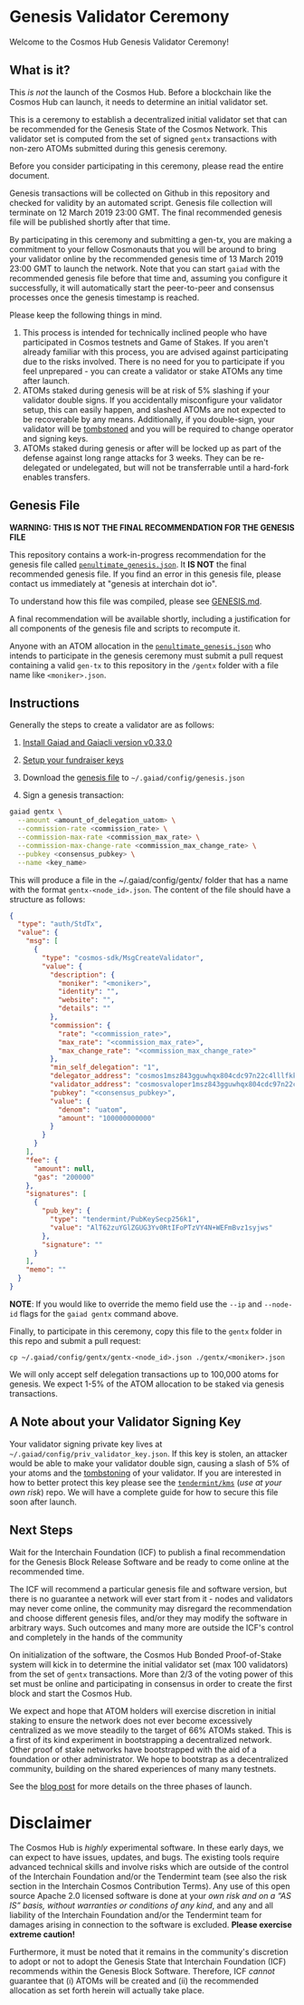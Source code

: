 # Genesis Validator Ceremony

Welcome to the Cosmos Hub Genesis Validator Ceremony!

## What is it?

This *is not* the launch of the Cosmos Hub. Before a blockchain like the
Cosmos Hub can launch, it needs to determine an initial validator set.

This is a ceremony to establish a decentralized initial validator set
that can be recommended for the Genesis State of the Cosmos Network.
This validator set is computed from the set of signed `gentx` transactions with non-zero ATOMs submitted during this genesis ceremony.

Before you consider participating in this ceremony, please read the entire
document.

Genesis transactions will be collected on Github in this repository and checked for validity by an automated script.
Genesis file collection will terminate on 12 March 2019 23:00 GMT. The final recommended genesis file will be published shortly after that time.

By participating in this ceremony and submitting a gen-tx, you are making a commitment to your fellow Cosmonauts
that you will be around to bring your validator online by the recommended genesis time of 13 March 2019 23:00 GMT to launch the network. Note that you can start `gaiad` 
with the recommended genesis file before that time and, assuming you configure it successfully, it will automatically start the peer-to-peer and consensus processes once the genesis timestamp is reached.

Please keep the following things in mind.

1. This process is intended for technically inclined people who have participated in Cosmos testnets and Game of Stakes. If you aren't already familiar with this process, you are advised against participating due to the risks involved. There is no need for you to participate if you feel unprepared - 
 you can create a validator or stake ATOMs any time after launch.
2. ATOMs staked during genesis will be at risk of 5% slashing if your validator double signs. If you accidentally misconfigure your validator setup, this can easily happen, and slashed ATOMs are not expected to be recoverable by any means. Additionally, if you double-sign, your validator will be [tombstoned](https://github.com/cosmos/cosmos-sdk/blob/master/docs/spec/slashing/07_tombstone.md) and you will be required to change operator and signing keys.
3. ATOMs staked during genesis or after will be locked up as part of the defense against long range attacks for 3 weeks. They can be re-delegated or undelegated, but will not be transferrable until a hard-fork enables transfers.
   

## Genesis File

**WARNING: THIS IS NOT THE FINAL RECOMMENDATION FOR THE GENESIS FILE**

This repository contains a work-in-progress recommendation for the genesis file called [`penultimate_genesis.json`](./penultimate_genesis.json).
It **IS NOT** the final recommended genesis file.
If you find an error in this genesis file, please contact us
immediately at "genesis at interchain dot io".

To understand how this file was compiled, please see [GENESIS.md](GENESIS.md).

A final recommendation will be available shortly, including a justification for
all components of the genesis file and scripts to recompute it.

Anyone with an ATOM allocation in the [`penultimate_genesis.json`](./penultimate_genesis.json) who intends to participate in the genesis ceremony must submit a pull request
containing a valid `gen-tx` to this repository in the `/gentx` folder with a file name like `<moniker>.json`.

## Instructions

Generally the steps to create a validator are as follows:

1. [Install Gaiad and Gaiacli version v0.33.0](https://github.com/cosmos/cosmos-sdk/blob/master/docs/gaia/installation.md)

2. [Setup your fundraiser keys](https://github.com/cosmos/cosmos-sdk/blob/master/docs/gaia/delegator-guide-cli.md#restoring-an-account-from-the-fundraiser)

3. Download the [genesis file](https://raw.githubusercontent.com/cosmos/launch/master/penultimate_genesis.json) to `~/.gaiad/config/genesis.json`

4. Sign a genesis transaction:

```bash
gaiad gentx \
  --amount <amount_of_delegation_uatom> \
  --commission-rate <commission_rate> \
  --commission-max-rate <commission_max_rate> \
  --commission-max-change-rate <commission_max_change_rate> \
  --pubkey <consensus_pubkey> \
  --name <key_name>
```

This will produce a file in the ~/.gaiad/config/gentx/ folder that has a name with the format `gentx-<node_id>.json`. The content of the file should have a structure as follows:

```json
{
  "type": "auth/StdTx",
  "value": {
    "msg": [
      {
        "type": "cosmos-sdk/MsgCreateValidator",
        "value": {
          "description": {
            "moniker": "<moniker>",
            "identity": "",
            "website": "",
            "details": ""
          },
          "commission": {
            "rate": "<commission_rate>",
            "max_rate": "<commission_max_rate>",
            "max_change_rate": "<commission_max_change_rate>"
          },
          "min_self_delegation": "1",
          "delegator_address": "cosmos1msz843gguwhqx804cdc97n22c4lllfkk39qlnc",
          "validator_address": "cosmosvaloper1msz843gguwhqx804cdc97n22c4lllfkk5352lt",
          "pubkey": "<consensus_pubkey>",
          "value": {
            "denom": "uatom",
            "amount": "100000000000"
          }
        }
      }
    ],
    "fee": {
      "amount": null,
      "gas": "200000"
    },
    "signatures": [
      {
        "pub_key": {
          "type": "tendermint/PubKeySecp256k1",
          "value": "AlT62zuYGlZGUG3Yv0RtIFoPTzVY4N+WEFmBvz1syjws"
        },
        "signature": ""
      }
    ],
    "memo": ""
  }
}
```

__**NOTE**__: If you would like to override the memo field use the `--ip` and `--node-id` flags for the `gaiad gentx` command above.

Finally, to participate in this ceremony, copy this file to the `gentx` folder in this repo
and submit a pull request:

```
cp ~/.gaiad/config/gentx/gentx-<node_id>.json ./gentx/<moniker>.json
```

We will only accept self delegation transactions up to 100,000 atoms for genesis. We expect 1-5% of the ATOM allocation to
be staked via genesis transactions.

## A Note about your Validator Signing Key

Your validator signing private key lives at `~/.gaiad/config/priv_validator_key.json`. If this key is stolen, an attacker would be able to make
your validator double sign, causing a slash of 5% of your atoms and the [tombstoning](https://github.com/cosmos/cosmos-sdk/blob/master/docs/spec/slashing/07_tombstone.md) of your validator. If you are interested in how to better protect this key please see the [`tendermint/kms`](https://github.com/tendermint/kms) (_*use at your own risk*_) repo. We will have a complete guide for how to secure this file soon after launch.

## Next Steps

Wait for the Interchain Foundation (ICF) to publish a final recommendation for the
Genesis Block Release Software and be ready to come online at the recommended
time.

The ICF will recommend a particular genesis file and software version, but there
is no guarantee a network will ever start from it - nodes and validators may
never come online, the community may disregard the recommendation and choose
different genesis files, and/or they may modify the software in arbitrary ways. Such
outcomes and many more are outside the ICF's control and completely in the hands
of the community

On initialization of the software, the Cosmos Hub Bonded Proof-of-Stake system will kick in to
determine the initial validator set (max 100 validators) from the set of `gentx` transactions.
More than 2/3 of the voting power of this set must be online and participating in consensus
in order to create the first block and start the Cosmos Hub.

We expect and hope that ATOM holders will exercise discretion in initial staking to ensure the network
does not ever become excessively centralized as we move steadily to the target of 66% ATOMs staked. This is
a first of its kind experiment in bootstrapping a decentralized network. Other proof of stake networks have
bootstrapped with the aid of a foundation or other administrator. We hope to bootstrap as a decentralized community, building on the shared experiences of many many testnets.

See the [blog
post](https://blog.cosmos.network/the-3-phases-of-the-cosmos-hub-mainnet-fdff3a68c4c0) 
for more details on the three phases of launch.


# Disclaimer


The Cosmos Hub is *highly* experimental software. In these early days, we can
expect to have issues, updates, and bugs. The existing tools require advanced
technical skills and involve risks which are outside of the control of the
Interchain Foundation and/or the Tendermint team (see also the risk section in
the Interchain Cosmos Contribution Terms). Any use of this open source Apache
2.0 licensed software is done at your *own risk and on a “AS IS” basis, without
warranties or conditions of any kind*, and any and all liability of the
Interchain Foundation and/or the Tendermint team for damages arising in
connection to the software is excluded. **Please exercise extreme caution!**

Furthermore, it must be noted that it remains in the community's discretion to adopt or not
to adopt the Genesis State that Interchain Foundation (ICF) recommends within the Genesis Block
Software. Therefore, ICF *cannot* guarantee that (i) ATOMs will be created and
(ii) the recommended allocation as set forth herein will actually take place.
